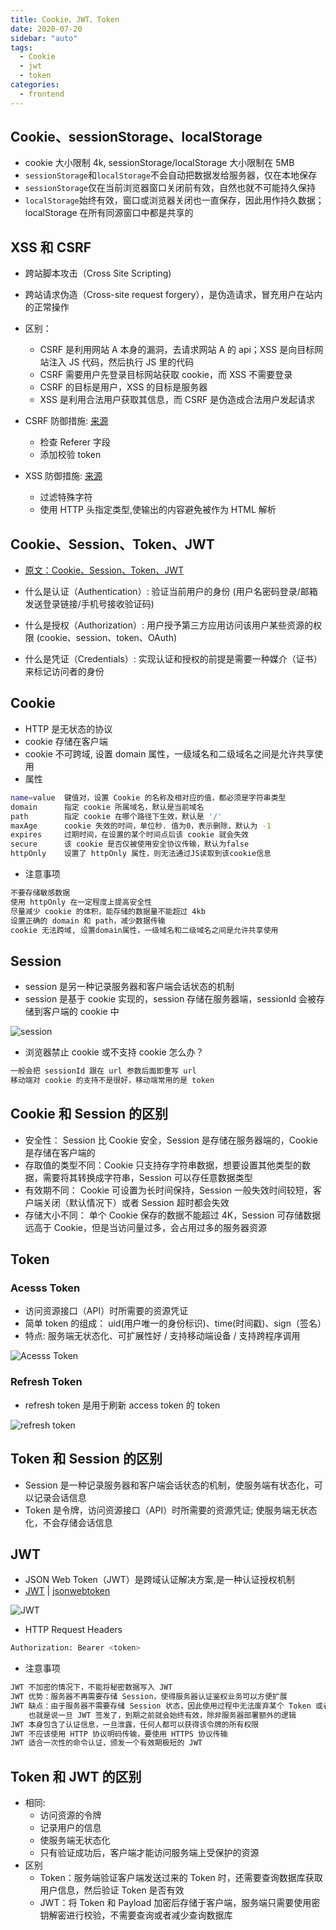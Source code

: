```yaml
---
title: Cookie、JWT、Token
date: 2020-07-20
sidebar: "auto"
tags:
  - Cookie
  - jwt
  - token
categories:
  - frontend
---
```


## Cookie、sessionStorage、localStorage

- cookie 大小限制 4k, sessionStorage/localStorage 大小限制在 5MB
- `sessionStorage`和`localStorage`不会自动把数据发给服务器，仅在本地保存
- `sessionStorage`仅在当前浏览器窗口关闭前有效，自然也就不可能持久保持
- `localStorage`始终有效，窗口或浏览器关闭也一直保存，因此用作持久数据；localStorage 在所有同源窗口中都是共享的

## XSS 和 CSRF

- 跨站脚本攻击（Cross Site Scripting)
- 跨站请求伪造（Cross-site request forgery），是伪造请求，冒充用户在站内的正常操作
- 区别：

  - CSRF 是利用网站 A 本身的漏洞，去请求网站 A 的 api；XSS 是向目标网站注入 JS 代码，然后执行 JS 里的代码
  - CSRF 需要用户先登录目标网站获取 cookie，而 XSS 不需要登录
  - CSRF 的目标是用户，XSS 的目标是服务器
  - XSS 是利用合法用户获取其信息，而 CSRF 是伪造成合法用户发起请求

- CSRF 防御措施: [来源](https://zh.wikipedia.org/wiki/%E8%B7%A8%E7%AB%99%E8%AF%B7%E6%B1%82%E4%BC%AA%E9%80%A0)

  - 检查 Referer 字段
  - 添加校验 token

- XSS 防御措施: [来源](https://zh.wikipedia.org/wiki/%E8%B7%A8%E7%B6%B2%E7%AB%99%E6%8C%87%E4%BB%A4%E7%A2%BC)
  - 过滤特殊字符
  - 使用 HTTP 头指定类型,使输出的内容避免被作为 HTML 解析

## Cookie、Session、Token、JWT

- [原文：Cookie、Session、Token、JWT](https://juejin.im/post/5e055d9ef265da33997a42cc)

- 什么是认证（Authentication）: 验证当前用户的身份 (用户名密码登录/邮箱发送登录链接/手机号接收验证码)
- 什么是授权（Authorization）: 用户授予第三方应用访问该用户某些资源的权限 (cookie、session、token、OAuth)
- 什么是凭证（Credentials）: 实现认证和授权的前提是需要一种媒介（证书） 来标记访问者的身份

## Cookie

- HTTP 是无状态的协议
- cookie 存储在客户端
- cookie 不可跨域, 设置 domain 属性，一级域名和二级域名之间是允许共享使用
- 属性

```bash
name=value	键值对，设置 Cookie 的名称及相对应的值，都必须是字符串类型
domain      指定 cookie 所属域名，默认是当前域名
path        指定 cookie 在哪个路径下生效，默认是 '/'
maxAge      cookie 失效的时间，单位秒. 值为0，表示删除，默认为 -1
expires     过期时间，在设置的某个时间点后该 cookie 就会失效
secure      该 cookie 是否仅被使用安全协议传输，默认为false
httpOnly    设置了 httpOnly 属性，则无法通过JS读取到该cookie信息
```

- 注意事项

```sh
不要存储敏感数据
使用 httpOnly 在一定程度上提高安全性
尽量减少 cookie 的体积，能存储的数据量不能超过 4kb
设置正确的 domain 和 path，减少数据传输
cookie 无法跨域, 设置domain属性，一级域名和二级域名之间是允许共享使用
```

## Session

- session 是另一种记录服务器和客户端会话状态的机制
- session 是基于 cookie 实现的，session 存储在服务器端，sessionId 会被存储到客户端的 cookie 中

![session](https://gitee.com/cxyz/imgbed/raw/img/img/20200101224144.png)

- 浏览器禁止 cookie 或不支持 cookie 怎么办？

```sh
一般会把 sessionId 跟在 url 参数后面即重写 url
移动端对 cookie 的支持不是很好，移动端常用的是 token
```

## Cookie 和 Session 的区别

- 安全性： Session 比 Cookie 安全，Session 是存储在服务器端的，Cookie 是存储在客户端的
- 存取值的类型不同：Cookie 只支持存字符串数据，想要设置其他类型的数据，需要将其转换成字符串，Session 可以存任意数据类型
- 有效期不同： Cookie 可设置为长时间保持，Session 一般失效时间较短，客户端关闭（默认情况下）或者 Session 超时都会失效
- 存储大小不同： 单个 Cookie 保存的数据不能超过 4K，Session 可存储数据远高于 Cookie，但是当访问量过多，会占用过多的服务器资源

## Token

### Acesss Token

- 访问资源接口（API）时所需要的资源凭证
- 简单 token 的组成： uid(用户唯一的身份标识)、time(时间戳)、sign（签名）
- 特点: 服务端无状态化、可扩展性好 / 支持移动端设备 / 支持跨程序调用

![Acesss Token](https://gitee.com/cxyz/imgbed/raw/img/img/20200101224829.png)

### Refresh Token

- refresh token 是用于刷新 access token 的 token

![refresh token](https://gitee.com/cxyz/imgbed/raw/img/img/20200101225133.png)

## Token 和 Session 的区别

- Session 是一种记录服务器和客户端会话状态的机制，使服务端有状态化，可以记录会话信息
- Token 是令牌，访问资源接口（API）时所需要的资源凭证; 使服务端无状态化，不会存储会话信息

## JWT

- JSON Web Token（JWT）是跨域认证解决方案,是一种认证授权机制
- [JWT](https://jwt.io/) | [jsonwebtoken](https://www.jsonwebtoken.io/)

![JWT](https://gitee.com/cxyz/imgbed/raw/img/img/20200101230305.png)

- HTTP Request Headers

```bash
Authorization: Bearer <token>
```

- 注意事项

```sh
JWT 不加密的情况下，不能将秘密数据写入 JWT
JWT 优势：服务器不再需要存储 Session，使得服务器认证鉴权业务可以方便扩展
JWT 缺点：由于服务器不需要存储 Session 状态，因此使用过程中无法废弃某个 Token 或者更改 Token 的权限。
    也就是说一旦 JWT 签发了，到期之前就会始终有效，除非服务器部署额外的逻辑
JWT 本身包含了认证信息，一旦泄露，任何人都可以获得该令牌的所有权限
JWT 不应该使用 HTTP 协议明码传输，要使用 HTTPS 协议传输
JWT 适合一次性的命令认证，颁发一个有效期极短的 JWT
```

## Token 和 JWT 的区别

- 相同:
  - 访问资源的令牌
  - 记录用户的信息
  - 使服务端无状态化
  - 只有验证成功后，客户端才能访问服务端上受保护的资源
- 区别
  - Token：服务端验证客户端发送过来的 Token 时，还需要查询数据库获取用户信息，然后验证 Token 是否有效
  - JWT：将 Token 和 Payload 加密后存储于客户端，服务端只需要使用密钥解密进行校验，不需要查询或者减少查询数据库
